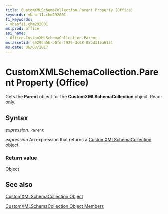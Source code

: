 ```yaml
---
title: CustomXMLSchemaCollection.Parent Property (Office)
keywords: vbaof11.chm292001
f1_keywords:
- vbaof11.chm292001
ms.prod: office
api_name:
- Office.CustomXMLSchemaCollection.Parent
ms.assetid: 6929da5b-b6fd-f929-3c08-05bd115a6121
ms.date: 06/08/2017
---
```



# CustomXMLSchemaCollection.Parent Property (Office)

Gets the  **Parent** object for the **CustomXMLSchemaCollection** object. Read-only.


## Syntax

 _expression_. `Parent`

 _expression_ An expression that returns a [CustomXMLSchemaCollection](./Office.CustomXMLSchemaCollection.md) object.


### Return value

Object


## See also


[CustomXMLSchemaCollection Object](Office.CustomXMLSchemaCollection.md)



[CustomXMLSchemaCollection Object Members](./overview/Library-Reference/customxmlschemacollection-members-office.md)

